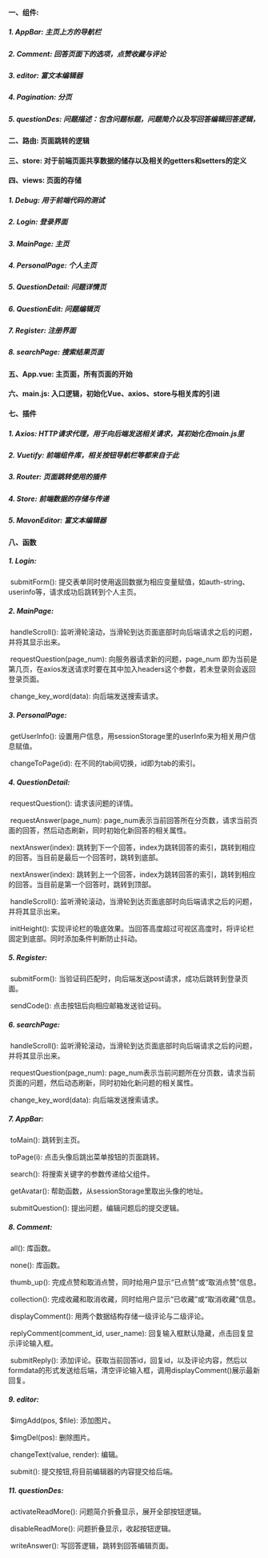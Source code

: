 #### 一、组件:

##### 	1. AppBar: 主页上方的导航栏

##### 	2. Comment: 回答页面下的选项，点赞收藏与评论

##### 	3. editor: 富文本编辑器

##### 	4. Pagination: 分页

##### 	5. questionDes: 问题描述：包含问题标题，问题简介以及写回答编辑回答逻辑，

#### 二、路由: 页面跳转的逻辑

#### 三、store: 对于前端页面共享数据的储存以及相关的getters和setters的定义

#### 四、views: 页面的存储

##### 	1. Debug: 用于前端代码的测试

##### 	2. Login: 登录界面

##### 	3. MainPage: 主页

##### 	4. PersonalPage: 个人主页

##### 	5. QuestionDetail: 问题详情页

##### 	6. QuestionEdit: 问题编辑页

##### 	7. Register: 注册界面

##### 	8. searchPage:  搜索结果页面

#### 五、App.vue: 主页面，所有页面的开始

#### 六、main.js: 入口逻辑，初始化Vue、axios、store与相关库的引进

#### 七、插件

##### 	1. Axios: HTTP请求代理，用于向后端发送相关请求，其初始化在main.js里

##### 	2. Vuetify: 前端组件库，相关按钮导航栏等都来自于此

##### 	3. Router: 页面跳转使用的插件

##### 	4. Store: 前端数据的存储与传递

##### 	5. MavonEditor: 富文本编辑器

#### 八、函数

##### 	1. Login: 

​	submitForm(): 提交表单同时使用返回数据为相应变量赋值，如auth-string、userinfo等，请求成功后跳转到个人主页。

##### 	2. MainPage: 

​	handleScroll(): 监听滑轮滚动，当滑轮到达页面底部时向后端请求之后的问题，并将其显示出来。

​	requestQuestion(page_num): 向服务器请求新的问题，page_num 即为当前是第几页，在axios发送请求时要在其中加入headers这个参数，若未登录则会返回登录页面。

​	change_key_word(data): 向后端发送搜索请求。

##### 	3. PersonalPage: 

​	getUserInfo(): 设置用户信息，用sessionStorage里的userInfo来为相关用户信息赋值。

​	changeToPage(id): 在不同的tab间切换，id即为tab的索引。

##### 	4. QuestionDetail: 

​	requestQuestion(): 请求该问题的详情。

​	requestAnswer(page_num): page_num表示当前回答所在分页数，请求当前页面的回答，然后动态刷新，同时初始化新回答的相关属性。

​	nextAnswer(index): 跳转到下一个回答，index为跳转回答的索引，跳转到相应的回答。当目前是最后一个回答时，跳转到底部。

​	nextAnswer(index): 跳转到上一个回答，index为跳转回答的索引，跳转到相应的回答。当目前是第一个回答时，跳转到顶部。

​	handleScroll(): 监听滑轮滚动，当滑轮到达页面底部时向后端请求之后的问题，并将其显示出来。

​	initHeight(): 实现评论栏的吸底效果。当回答高度超过可视区高度时，将评论栏固定到底部。同时添加条件判断防止抖动。

##### 	5. Register: 

​	submitForm(): 当验证码匹配时，向后端发送post请求，成功后跳转到登录页面。

​	sendCode(): 点击按钮后向相应邮箱发送验证码。

##### 	6. searchPage:  

​	handleScroll(): 监听滑轮滚动，当滑轮到达页面底部时向后端请求之后的问题，并将其显示出来。

​	requestQuestion(page_num): page_num表示当前问题所在分页数，请求当前页面的问题，然后动态刷新，同时初始化新问题的相关属性。

​	change_key_word(data): 向后端发送搜索请求。

##### 	7. AppBar: 

​	toMain(): 跳转到主页。

​	toPage(i): 点击头像后跳出菜单按钮的页面跳转。

​	search(): 将搜索关键字的参数传递给父组件。

​	getAvatar(): 帮助函数，从sessionStorage里取出头像的地址。

​	submitQuestion(): 提出问题，编辑问题后的提交逻辑。

##### 	8. Comment: 

​	all(): 库函数。

​	none(): 库函数。

​	thumb_up(): 完成点赞和取消点赞，同时给用户显示“已点赞”或“取消点赞”信息。

​	collection(): 完成收藏和取消收藏，同时给用户显示“已收藏”或“取消收藏”信息。

​	displayComment(): 用两个数据结构存储一级评论与二级评论。

​	replyComment(comment_id, user_name): 回复输入框默认隐藏，点击回复显示评论输入框。

​	submitReply(): 添加评论。获取当前回答id，回复id，以及评论内容，然后以formdata的形式发送给后端，清空评论输入框，调用displayComment()展示最新回复。

##### 	9. editor: 

​	\$imgAdd(pos, \$file): 添加图片。

​	\$imgDel(pos): 删除图片。

​	changeText(value, render): 编辑。

​	submit(): 提交按钮,将目前编辑器的内容提交给后端。

##### 	11. questionDes: 

​	activateReadMore(): 问题简介折叠显示，展开全部按钮逻辑。

​	disableReadMore(): 问题折叠显示，收起按钮逻辑。

​	writeAnswer(): 写回答逻辑，跳转到回答编辑页面。

